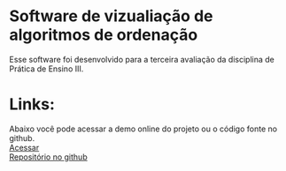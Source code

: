 # Software de vizualiação de algoritmos de ordenação
Esse software foi desenvolvido para a terceira avaliação da disciplina de Prática de Ensino III.

# Links:
Abaixo você pode acessar a demo online do projeto ou o código fonte no github.<br/>
[Acessar](#demo)<br/>
[Repositório no github](https://github.com/thiagocoelhoo/sorting-algorithms)
